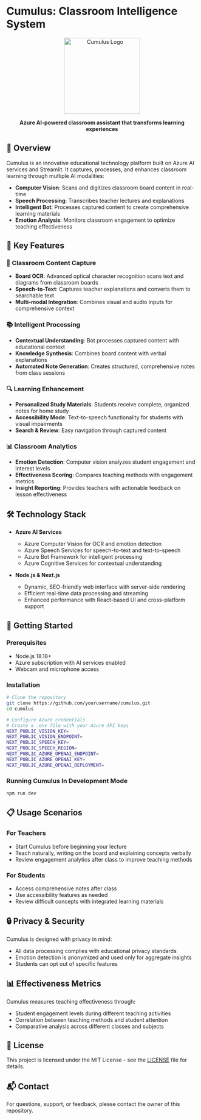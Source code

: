 # Cumulus: Classroom Intelligence System

<p align="center">
  <img src="https://res.cloudinary.com/dxcn5osfu/image/upload/v1745730483/Cumulus_-_Logo_vubivn.png" alt="Cumulus Logo" width="200"/>
</p>

<p align="center">
  <b>Azure AI-powered classroom assistant that transforms learning experiences</b>
</p>

## 🌟 Overview

Cumulus is an innovative educational technology platform built on Azure AI services and Streamlit. It captures, processes, and enhances classroom learning through multiple AI modalities:

-   **Computer Vision**: Scans and digitizes classroom board content in real-time
-   **Speech Processing**: Transcribes teacher lectures and explanations
-   **Intelligent Bot**: Processes captured content to create comprehensive learning materials
-   **Emotion Analysis**: Monitors classroom engagement to optimize teaching effectiveness

## 🧠 Key Features

### 📝 Classroom Content Capture

-   **Board OCR**: Advanced optical character recognition scans text and diagrams from classroom boards
-   **Speech-to-Text**: Captures teacher explanations and converts them to searchable text
-   **Multi-modal Integration**: Combines visual and audio inputs for comprehensive context

### 📚 Intelligent Processing

-   **Contextual Understanding**: Bot processes captured content with educational context
-   **Knowledge Synthesis**: Combines board content with verbal explanations
-   **Automated Note Generation**: Creates structured, comprehensive notes from class sessions

### 🔍 Learning Enhancement

-   **Personalized Study Materials**: Students receive complete, organized notes for home study
-   **Accessibility Mode**: Text-to-speech functionality for students with visual impairments
-   **Search & Review**: Easy navigation through captured content

### 📊 Classroom Analytics

-   **Emotion Detection**: Computer vision analyzes student engagement and interest levels
-   **Effectiveness Scoring**: Compares teaching methods with engagement metrics
-   **Insight Reporting**: Provides teachers with actionable feedback on lesson effectiveness

## 🛠️ Technology Stack

-   **Azure AI Services**

    -   Azure Computer Vision for OCR and emotion detection
    -   Azure Speech Services for speech-to-text and text-to-speech
    -   Azure Bot Framework for intelligent processing
    -   Azure Cognitive Services for contextual understanding

-   **Node.js & Next.js**
    -   Dynamic, SEO-friendly web interface with server-side rendering
    -   Efficient real-time data processing and streaming
    -   Enhanced performance with React-based UI and cross-platform support

## 🚀 Getting Started

### Prerequisites

-   Node.js 18.18+
-   Azure subscription with AI services enabled
-   Webcam and microphone access

### Installation

```bash
# Clone the repository
git clone https://github.com/yourusername/cumulus.git
cd cumulus

# Configure Azure credentials
# Create a .env file with your Azure API keys
NEXT_PUBLIC_VISION_KEY=
NEXT_PUBLIC_VISION_ENDPOINT=
NEXT_PUBLIC_SPEECH_KEY=
NEXT_PUBLIC_SPEECH_REGION=
NEXT_PUBLIC_AZURE_OPENAI_ENDPOINT=
NEXT_PUBLIC_AZURE_OPENAI_KEY=
NEXT_PUBLIC_AZURE_OPENAI_DEPLOYMENT=
```

### Running Cumulus In Development Mode

```
npm run dev
```

## 📋 Usage Scenarios

### For Teachers

-   Start Cumulus before beginning your lecture
-   Teach naturally, writing on the board and explaining concepts verbally
-   Review engagement analytics after class to improve teaching methods

### For Students

-   Access comprehensive notes after class
-   Use accessibility features as needed
-   Review difficult concepts with integrated learning materials

## 🔒 Privacy & Security

Cumulus is designed with privacy in mind:

-   All data processing complies with educational privacy standards
-   Emotion detection is anonymized and used only for aggregate insights
-   Students can opt out of specific features

## 📊 Effectiveness Metrics

Cumulus measures teaching effectiveness through:

-   Student engagement levels during different teaching activities
-   Correlation between teaching methods and student attention
-   Comparative analysis across different classes and subjects

## 📜 License

This project is licensed under the MIT License - see the [LICENSE](LICENSE) file for details.

## 📬 Contact

For questions, support, or feedback, please contact the owner of this repository.
